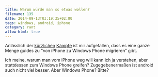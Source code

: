```yaml
---
title: Warum würde man so etwas wollen?
filename: 135
date: 2014-09-13T03:19:35+02:00
tags: windows, android, iphone
category: rant
allow-html: true
---
```

<p>Anlässlich der <a href="/blogposts/133">kürzlichen</a> <a href="/blogposts/134">Kämpfe</a> ist mir aufgefallen, dass es eine ganze Menge guides zu "von iPhone zu Windows Phone migrieren" gibt.</p>
<p>Ich meine, warum man vom iPhone weg will kann ich ja verstehen, aber stattdessen zum Windows Phone greifen? Zugegebenermaßen ist android auch nicht viel besser. Aber Windows Phone? Bitte?</p>

